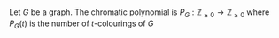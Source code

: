 Let $G$ be a graph. 
The chromatic polynomial is $P_{G}:\mathbb{Z}_{\geq 0}\to \mathbb{Z}_{\geq 0}$ 
where $P_{G}(t)$ is the number of $t$-colourings of $G$

